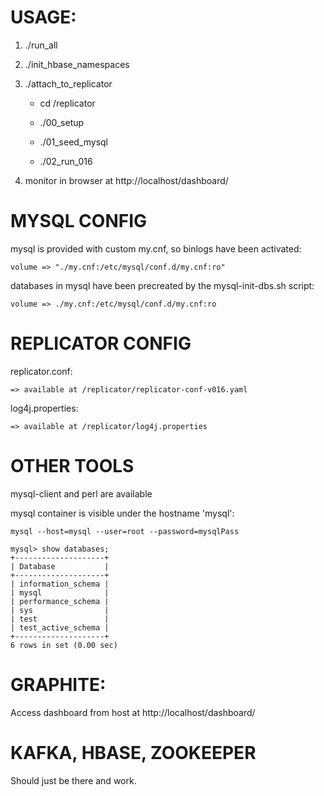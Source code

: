 USAGE:
======

1. ./run_all

2. ./init_hbase_namespaces

3. ./attach_to_replicator

	- cd /replicator

	- ./00_setup

	- ./01_seed_mysql

	- ./02_run_016

4. monitor in browser at http://localhost/dashboard/


MYSQL CONFIG
============
mysql is provided with custom my.cnf, so binlogs have been activated:

    volume => "./my.cnf:/etc/mysql/conf.d/my.cnf:ro"

databases in mysql have been precreated by the mysql-init-dbs.sh script:

    volume => ./my.cnf:/etc/mysql/conf.d/my.cnf:ro


REPLICATOR CONFIG
=================
replicator.conf:

    => available at /replicator/replicator-conf-v016.yaml

log4j.properties:

    => available at /replicator/log4j.properties

OTHER TOOLS
===========
mysql-client and perl are available

mysql container is visible under the hostname 'mysql':

    mysql --host=mysql --user=root --password=mysqlPass

    mysql> show databases;
    +--------------------+
    | Database           |
    +--------------------+
    | information_schema |
    | mysql              |
    | performance_schema |
    | sys                |
    | test               |
    | test_active_schema |
    +--------------------+
    6 rows in set (0.00 sec)

GRAPHITE:
=========
Access dashboard from host at http://localhost/dashboard/

KAFKA, HBASE, ZOOKEEPER
=======================
Should just be there and work.
